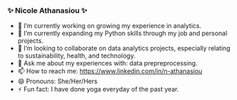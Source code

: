### ✨ Nicole Athanasiou ✨ 

- 🔭 I’m currently working on growing my experience in analytics.
- 🌱 I’m currently expanding my Python skills through my job and personal projects.
- 👯 I’m looking to collaborate on data analytics projects, especially relating to sustainability, health, and technology.
- 💬 Ask me about my experiences with: data prepreprocessing.
- 📫 How to reach me: https://www.linkedin.com/in/n-athanasiou
- 😄 Pronouns: She/Her/Hers
- ⚡ Fun fact: I have done yoga everyday of the past year.
